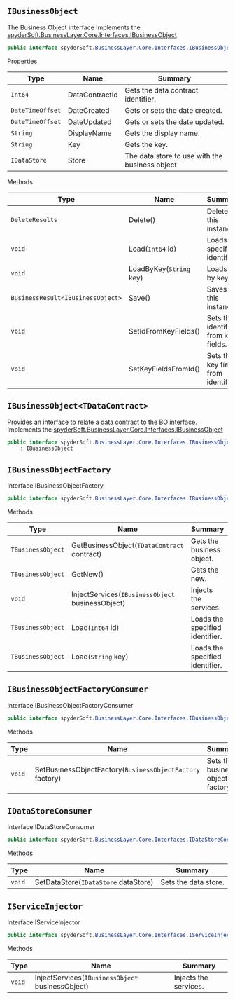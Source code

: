## `IBusinessObject`

The Business Object interface  Implements the [spyderSoft.BusinessLayer.Core.Interfaces.IBusinessObject](spyderSoft.BusinessLayer.Core.Interfaces.md#ibusinessobject)
```csharp
public interface spyderSoft.BusinessLayer.Core.Interfaces.IBusinessObject

```

Properties

| Type | Name | Summary | 
| --- | --- | --- | 
| `Int64` | DataContractId | Gets the data contract identifier. | 
| `DateTimeOffset` | DateCreated | Gets or sets the date created. | 
| `DateTimeOffset` | DateUpdated | Gets or sets the date updated. | 
| `String` | DisplayName | Gets the display name. | 
| `String` | Key | Gets the key. | 
| `IDataStore` | Store | The data store to use with the business object | 


Methods

| Type | Name | Summary | 
| --- | --- | --- | 
| `DeleteResults` | Delete() | Deletes this instance. | 
| `void` | Load(`Int64` id) | Loads the specified identifier. | 
| `void` | LoadByKey(`String` key) | Loads the by key. | 
| `BusinessResult<IBusinessObject>` | Save() | Saves this instance. | 
| `void` | SetIdFromKeyFields() | Sets the identifier from key fields. | 
| `void` | SetKeyFieldsFromId() | Sets the key fields from identifier. | 


## `IBusinessObject<TDataContract>`

Provides an interface to relate a data contract to the BO interface.  Implements the [spyderSoft.BusinessLayer.Core.Interfaces.IBusinessObject](spyderSoft.BusinessLayer.Core.Interfaces.md#ibusinessobject)
```csharp
public interface spyderSoft.BusinessLayer.Core.Interfaces.IBusinessObject<TDataContract>
    : IBusinessObject

```

## `IBusinessObjectFactory`

Interface IBusinessObjectFactory
```csharp
public interface spyderSoft.BusinessLayer.Core.Interfaces.IBusinessObjectFactory

```

Methods

| Type | Name | Summary | 
| --- | --- | --- | 
| `TBusinessObject` | GetBusinessObject(`TDataContract` contract) | Gets the business object. | 
| `TBusinessObject` | GetNew() | Gets the new. | 
| `void` | InjectServices(`IBusinessObject` businessObject) | Injects the services. | 
| `TBusinessObject` | Load(`Int64` id) | Loads the specified identifier. | 
| `TBusinessObject` | Load(`String` key) | Loads the specified identifier. | 


## `IBusinessObjectFactoryConsumer`

Interface IBusinessObjectFactoryConsumer
```csharp
public interface spyderSoft.BusinessLayer.Core.Interfaces.IBusinessObjectFactoryConsumer

```

Methods

| Type | Name | Summary | 
| --- | --- | --- | 
| `void` | SetBusinessObjectFactory(`BusinessObjectFactory` factory) | Sets the business object factory. | 


## `IDataStoreConsumer`

Interface IDataStoreConsumer
```csharp
public interface spyderSoft.BusinessLayer.Core.Interfaces.IDataStoreConsumer

```

Methods

| Type | Name | Summary | 
| --- | --- | --- | 
| `void` | SetDataStore(`IDataStore` dataStore) | Sets the data store. | 


## `IServiceInjector`

Interface IServiceInjector
```csharp
public interface spyderSoft.BusinessLayer.Core.Interfaces.IServiceInjector

```

Methods

| Type | Name | Summary | 
| --- | --- | --- | 
| `void` | InjectServices(`IBusinessObject` businessObject) | Injects the services. | 


